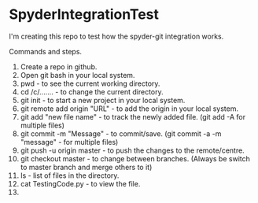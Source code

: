# SpyderIntegrationTest
I'm creating this repo to test how the spyder-git integration works.


Commands and steps.
1. Create a repo in github.
2. Open git bash in your local system.
3. pwd - to see the current working directory.
4. cd /c/....... - to change the current directory.
5. git init - to start a new project in your local system.
6. git remote add origin "URL" - to add the origin in your local system.
7. git add "new file name" - to track the newly added file. (git add -A for multiple files)
8. git commit -m "Message" - to commit/save. (git commit -a -m "message" - for multiple files)
9. git push -u origin master - to push the changes to the remote/centre.
10. git checkout master - to change between branches. (Always be switch to master branch and merge others to it)
11. ls - list of files in the directory.
12. cat TestingCode.py - to view the file.
13. 
